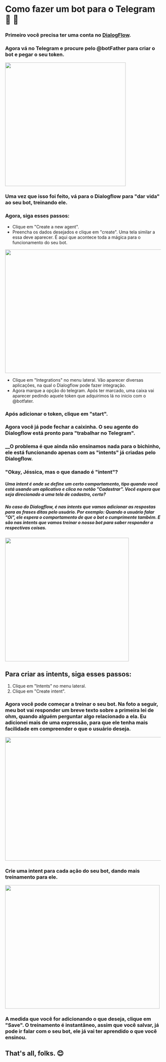 # Como fazer um bot para o Telegram :iphone: 🤖

### Primeiro você precisa ter uma conta no [DialogFlow](https://www.google.com/url?sa=t&rct=j&q=&esrc=s&source=web&cd=1&cad=rja&uact=8&ved=2ahUKEwiG94b-nJrlAhWWH7kGHfn1BfsQFjAAegQICBAC&url=https%3A%2F%2Fdialogflow.com%2F&usg=AOvVaw3iZls3qgojxCPzBzYjQwrV).

### Agora vá no Telegram e procure pelo @botFather para criar o bot e pegar o seu token.

<img src="https://i.ibb.co/N1VkSkq/gettoken.png" width="390" height="400">

### Uma vez que isso foi feito, vá para o Dialogflow para "dar vida" ao seu bot, treinando ele. 

### __Agora, siga esses passos:__

* Clique em "Create a new agent". 
* Preencha os dados desejados e clique em "create".
Uma tela similar a essa deve aparecer. É aqui que acontece toda a mágica para o funcionamento do seu bot. 
<img src="https://i.ibb.co/CnkscqY/initialdg.png" width="700" height="400" >

* Clique em "Integrations" no menu lateral. Vão aparecer diversas aplicações, na qual o Dialogflow pode fazer integração.
* Agora marque a opção do telegram. Após ter marcado, uma caixa vai aparecer pedindo aquele token que adquirimos lá no inicio com o @botfater.

### Após adicionar o token, clique em "start".

### Agora você já pode fechar a caixinha. O seu agente do Dialogflow está pronto para "trabalhar no Telegram".

### __O problema é que ainda não ensinamos nada para o bichinho, ele está funcionando apenas com as "intents" já criadas pelo Dialogflow.

### "Okay, Jéssica, mas o que danado é "intent"?
##### Uma intent é onde se define um certo comportamento, tipo quando você está usando um aplicativo e clica no notão "Cadastrar". Você espera que seja direcionado a uma tela de cadastro, certo?
##### No caso do Dialogflow, é nas intents que vamos adicionar as respostas para as frases ditas pelo usuário. Por exemplo: Quando o usuário falar "Oi", ele espera o comportamento de que o bot o cumprimente também. E são nas intents que vamos treinar o nosso bot para saber responder a respectivas coisas.

<img src="https://i.ibb.co/VVsLy9J/initialdg.png" width="400" height="400" >

## __Para criar as intents, siga esses passos:__
1. Clique em "Intents" no menu lateral. 
2. Clique em "Create intent". 


### Agora você pode começar a treinar o seu bot. Na foto a seguir, meu bot vai responder um breve texto sobre a  primeira lei de ohm, quando alguém perguntar algo relacionado a ela. Eu adicionei mais de uma expressão, para que ele tenha mais facilidade em compreender o que o usuário deseja. 
<img src="https://i.ibb.co/17wyzNm/initialdg.png" width="700" height="400" >

### Crie uma intent para cada ação do seu bot, dando mais treinamento para ele.

<img src="https://i.ibb.co/NxVdv5R/initialdg.png" width="500" height="400" >

### A medida que você for adicionando o que deseja, clique em "Save". O treinamento é instantâneo, assim que você salvar, já pode ir falar com o seu bot, ele já vai ter aprendido o que você ensinou.

## That's all, folks. :blush: 



